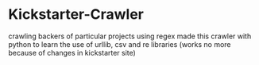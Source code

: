 # Kickstarter-Crawler
crawling backers of particular projects using regex
made this crawler with python to learn the use of urllib, csv and re libraries
(works no more because of changes in kickstarter site)
